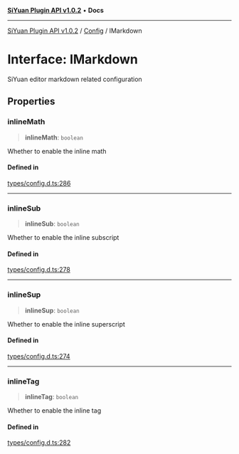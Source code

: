 [**SiYuan Plugin API v1.0.2**](../../../README.md) • **Docs**

---

[SiYuan Plugin API v1.0.2](../../../README.md) / [Config](../README.md) / IMarkdown

# Interface: IMarkdown

SiYuan editor markdown related configuration

## Properties

### inlineMath

> **inlineMath**: `boolean`

Whether to enable the inline math

#### Defined in

[types/config.d.ts:286](https://github.com/siyuan-note/petal/tree/main/types/config.d.ts#L286)

---

### inlineSub

> **inlineSub**: `boolean`

Whether to enable the inline subscript

#### Defined in

[types/config.d.ts:278](https://github.com/siyuan-note/petal/tree/main/types/config.d.ts#L278)

---

### inlineSup

> **inlineSup**: `boolean`

Whether to enable the inline superscript

#### Defined in

[types/config.d.ts:274](https://github.com/siyuan-note/petal/tree/main/types/config.d.ts#L274)

---

### inlineTag

> **inlineTag**: `boolean`

Whether to enable the inline tag

#### Defined in

[types/config.d.ts:282](https://github.com/siyuan-note/petal/tree/main/types/config.d.ts#L282)
